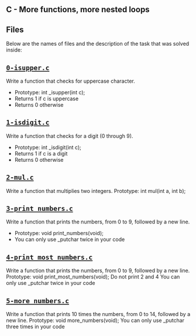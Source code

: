 ## C - More functions, more nested loops

## Files
Below are the names of files and the description of the task that was solved inside:

## [`0-isupper.c`](0-isupper.c)
Write a function that checks for uppercase character.
* Prototype: int _isupper(int c);
* Returns 1 if c is uppercase
* Returns 0 otherwise

## [`1-isdigit.c`](1-isdigit.c)
Write a function that checks for a digit (0 through 9).
* Prototype: int _isdigit(int c);
* Returns 1 if c is a digit
* Returns 0 otherwise

## [`2-mul.c`](2-mul.c)
Write a function that multiplies two integers.
Prototype: int mul(int a, int b);

## [`3-print_numbers.c`](3-print_numbers.c)
Write a function that prints the numbers, from 0 to 9, followed by a new line.
* Prototype: void print_numbers(void);
* You can only use _putchar twice in your code

## [`4-print_most_numbers.c`](4-print_most_numbers.c)
Write a function that prints the numbers, from 0 to 9, followed by a new line.
Prototype: void print_most_numbers(void);
Do not print 2 and 4
You can only use _putchar twice in your code


## [`5-more_numbers.c`](5-more_numbers.c)
Write a function that prints 10 times the numbers, from 0 to 14, followed by a new line.
Prototype: void more_numbers(void);
You can only use _putchar three times in your code
